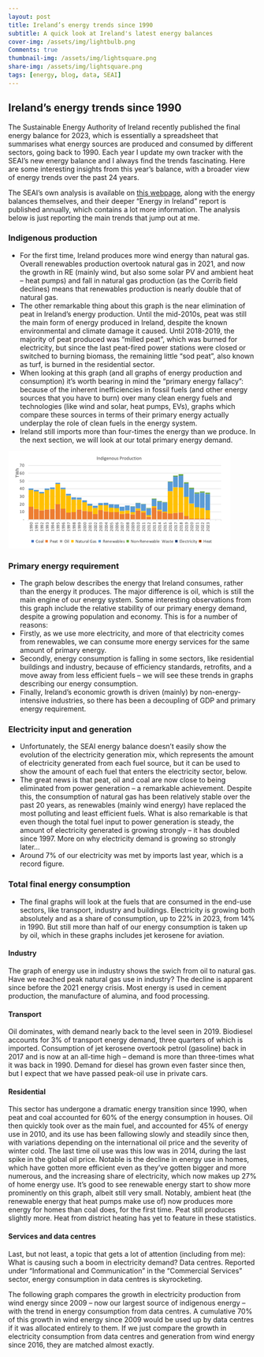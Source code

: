 ```yaml
---
layout: post
title: Ireland’s energy trends since 1990
subtitle: A quick look at Ireland's latest energy balances
cover-img: /assets/img/lightbulb.png
Comments: true
thumbnail-img: /assets/img/lightsquare.png
share-img: /assets/img/lightsquare.png
tags: [energy, blog, data, SEAI]
---
```


##  Ireland’s energy trends since 1990

The Sustainable Energy Authority of Ireland recently published the final energy balance for 2023, which is essentially a spreadsheet that summarises what energy sources are produced and consumed by different sectors, going back to 1990. Each year I update my own tracker with the SEAI’s new energy balance and I always find the trends fascinating. Here are some interesting insights from this year’s balance, with a broader view of energy trends over the past 24 years.

The SEAI’s own analysis is available on [this webpage](https://www.seai.ie/data-and-insights/seai-statistics/key-publications/national-energy-balance/), along with the energy balances themselves, and their deeper “Energy in Ireland” report is published annually, which contains a lot more information. The analysis below is just reporting the main trends that jump out at me.  

### Indigenous production
-	For the first time, Ireland produces more wind energy than natural gas. Overall renewables production overtook natural gas in 2021, and now the growth in RE (mainly wind, but also some solar PV and ambient heat – heat pumps) and fall in natural gas production (as the Corrib field declines) means that renewables production is nearly double that of natural gas.
-	The other remarkable thing about this graph is the near elimination of peat in Ireland’s energy production. Until the mid-2010s, peat was still the main form of energy produced in Ireland, despite the known environmental and climate damage it caused. Until 2018-2019, the majority of peat produced was “milled peat”, which was burned for electricity, but since the last peat-fired power stations were closed or switched to burning biomass, the remaining little “sod peat”, also known as turf, is burned in the residential sector.
-	When looking at this graph (and all graphs of energy production and consumption) it’s worth bearing in mind the “primary energy fallacy”: because of the inherent inefficiencies in fossil fuels (and other energy sources that you have to burn) over many clean energy fuels and technologies (like wind and solar, heat pumps, EVs), graphs which compare these sources in terms of their primary energy actually underplay the role of clean fuels in the energy system.
-	Ireland still imports more than four-times the energy than we produce. In the next section, we will look at our total primary energy demand.

![Indigenous production](energy-balances/1-Prod.png)



### Primary energy requirement
-	The graph below describes the energy that Ireland consumes, rather than the energy it produces. The major difference is oil, which is still the main engine of our energy system. Some interesting observations from this graph include the relative stability of our primary energy demand, despite a growing population and economy. This is for a number of reasons:
-	Firstly, as we use more electricity, and more of that electricity comes from renewables, we can consume more energy services for the same amount of primary energy.
-	Secondly, energy consumption is falling in some sectors, like residential buildings and industry, because of efficiency standards, retrofits, and a move away from less efficient fuels – we will see these trends in graphs describing our energy consumption.
-	Finally, Ireland’s economic growth is driven (mainly) by non-energy-intensive industries, so there has been a decoupling of GDP and primary energy requirement.


### Electricity input and generation
-	Unfortunately, the SEAI energy balance doesn’t easily show the evolution of the electricity generation mix, which represents the amount of electricity generated from each fuel source, but it can be used to show the amount of each fuel that enters the electricity sector, below.
-	The great news is that peat, oil and coal are now close to being eliminated from power generation – a remarkable achievement. Despite this, the consumption of natural gas has been relatively stable over the past 20 years, as renewables (mainly wind energy) have replaced the most polluting and least efficient fuels. What is also remarkable is that even though the total fuel input to power generation is steady, the amount of electricity generated is growing strongly – it has doubled since 1997. More on why electricity demand is growing so strongly later…
-	Around 7% of our electricity was met by imports last year, which is a record figure.


### Total final energy consumption
-	The final graphs will look at the fuels that are consumed in the end-use sectors, like transport, industry and buildings. Electricity is growing both absolutely and as a share of consumption, up to 22% in 2023, from 14% in 1990. But still more than half of our energy consumption is taken up by oil, which in these graphs includes jet kerosene for aviation.



####	Industry
The graph of energy use in industry shows the swich from oil to natural gas. Have we reached peak natural gas use in industry? The decline is apparent since before the 2021 energy crisis. Most energy is used in cement production, the manufacture of alumina, and food processing.


####	Transport
Oil dominates, with demand nearly back to the level seen in 2019. Biodiesel accounts for 3% of transport energy demand, three quarters of which is imported. Consumption of jet kerosene overtook petrol (gasoline) back in 2017 and is now at an all-time high – demand is more than three-times what it was back in 1990. Demand for diesel has grown even faster since then, but I expect that we have passed peak-oil use in private cars.  





####	Residential
This sector has undergone a dramatic energy transition since 1990, when peat and coal accounted for 60% of the energy consumption in houses. Oil then quickly took over as the main fuel, and accounted for 45% of energy use in 2010, and its use has been fallowing slowly and steadily since then, with variations depending on the international oil price and the severity of winter cold. The last time oil use was this low was in 2014, during the last spike in the global oil price. Notable is the decline in energy use in homes, which have gotten more efficient even as they’ve gotten bigger and more numerous, and the increasing share of electricity, which now makes up 27% of home energy use. It’s good to see renewable energy start to show more prominently on this graph, albeit still very small. Notably, ambient heat (the renewable energy that heat pumps make use of) now produces more energy for homes than coal does, for the first time. Peat still produces slightly more. Heat from district heating has yet to feature in these statistics.


####	Services and data centres
Last, but not least, a topic that gets a lot of attention (including from me): What is causing such a boom in electricity demand? Data centres. Reported under “Informational and Communication” in the “Commercial Services” sector, energy consumption in data centres is skyrocketing.



The following graph compares the growth in electricity production from wind energy since 2009 – now our largest source of indigenous energy – with the trend in energy consumption from data centres. A cumulative 70% of this growth in wind energy since 2009 would be used up by data centres if it was allocated entirely to them. If we just compare the growth in electricity consumption from data centres and generation from wind energy since 2016, they are matched almost exactly.
